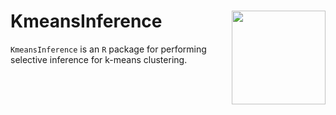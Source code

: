 # KmeansInference  <img src="./PGInference_sticker.png" align="right" width="150px"/>

`KmeansInference` is an `R` package for performing selective inference for k-means clustering.